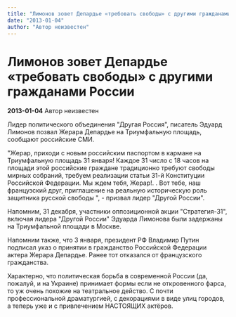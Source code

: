 ```yaml
---
title: "Лимонов зовет Депардье «требовать свободы» с другими гражданами России"
date: "2013-01-04"
author: "Автор неизвестен"
---
```


# Лимонов зовет Депардье «требовать свободы» с другими гражданами России

**2013-01-04** Автор неизвестен

Лидер политического объединения "Другая Россия", писатель Эдуард Лимонов позвал Жерара Депардье на Триумфальную площадь, сообщают российские СМИ.

 "Жерар, приходи с новым российским паспортом в кармане на Триумфальную площадь 31 января! Каждое 31 число с 18 часов на площади этой российские граждане традиционно требуют свободы мирных собраний, требуем реализации статьи 31-й Конституции Российской Федерации. Мы ждем тебя, Жерар!. . Вот тебе, наш французский друг, приглашение на реальную историческую роль защитника русской свободы ", - призвал лидер "Другой России".

Напомним, 31 декабря, участники оппозиционной акции "Стратегия-31", включая лидера "Другой России" Эдуарда Лимонова были задержаны на Триумфальной площади в Москве.

Напомним также, что 3 января, президент РФ Владимир Путин подписал указ о принятии в гражданство Российской Федерации актера Жерара Депардье. Ранее тот отказался от французского гражданства.

Характерно, что политическая борьба в современной России (да, пожалуй, и на Украине) принимает формы если не откровенного фарса, то уж очень похожие на театральное действо. С почти профессиональной драматургией, с декорациями в виде улиц городов, а теперь уже и с привлечением НАСТОЯЩИХ актёров.